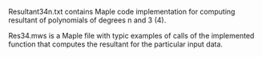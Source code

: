 Resultant34n.txt contains Maple code implementation for computing resultant of polynomials of degrees n and 3 (4).

Res34.mws is a Maple file with typic examples of calls of the implemented function that computes the resultant for the particular input data.
